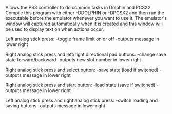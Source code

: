 Allows the PS3 controller to do common tasks in Dolphin and PCSX2. Compile this program with either -DDOLPHIN or -DPCSX2 and then run the executable before the emulator whenever you want to use it. The emulator's window will captured automatically when it is created and this window will be used to display text on when actions occur.

Left analog stick press:
	-toggle frame limit on or off
	-outputs message in lower right

Right analog stick press and left/right directional pad buttons:
	-change save state forward/backward
	-outputs new slot number in lower right

Right analog stick press and select button:
	-save state (load if switched)
	-outputs message in lower right

Right analog stick press and start button:
	-load state (save if switched)
	-outputs message in lower right

Left analog stick press and right analog stick press:
	-switch loading and saving buttons
	-outputs message in lower right